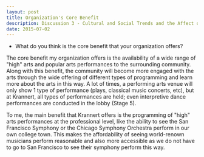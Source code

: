 ```yaml
---
layout: post
title: Organization's Core Benefit
description: Discussion 3 - Cultural and Social Trends and the Affect on Krannert Center
date: 2015-07-02
---
```


* What do you think is the core benefit that your organization offers?

<!--more-->

The core benefit my organization offers is the availability of a wide range of "high" arts and popular arts performances to the surrounding community. Along with this benefit, the community will become more engaged with the arts through the wide offering of different types of programming and learn more about the arts in this way. A lot of times, a performing arts venue will only show 1 type of performance (plays, classical music concerts, etc), but at Krannert, all types of performances are held; even interpretive dance performances are conducted in the lobby (Stage 5).

To me, the main benefit that Krannert offers is the programming of "high" arts performances at the professional level, like the ability to see the San Francisco Symphony or the Chicago Symphony Orchestra perform in our own college town. This makes the affordability of seeing world-renown musicians perform reasonable and also more accessible as we do not have to go to San Francisco to see their symphony perform this way.